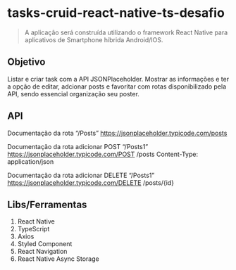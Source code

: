 # tasks-cruid-react-native-ts-desafio
> A aplicação será construída utilizando o framework React Native para aplicativos de Smartphone híbrida Android/IOS.

## Objetivo

Listar e criar task com a API JSONPlaceholder. Mostrar as informações e ter a opção de editar, adcionar posts e favoritar com rotas disponibilizado pela API, sendo essencial organização seu poster.

## API 

Documentação da rota “/Posts”
https://jsonplaceholder.typicode.com/posts

Documentação da rota adicionar POST “/Posts1”
https://jsonplaceholder.typicode.com/POST /posts Content-Type: application/json

Documentação da rota adicionar DELETE “/Posts1”
https://jsonplaceholder.typicode.com/DELETE /posts/{id}


## Libs/Ferramentas 
1. React Native
2. TypeScript
3. Axios
4. Styled Component
7. React Navigation
8. React Native Async Storage
